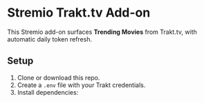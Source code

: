 # Stremio Trakt.tv Add-on

This Stremio add-on surfaces **Trending Movies** from Trakt.tv, with automatic daily token refresh.

## Setup

1. Clone or download this repo.
2. Create a `.env` file with your Trakt credentials.
3. Install dependencies:

